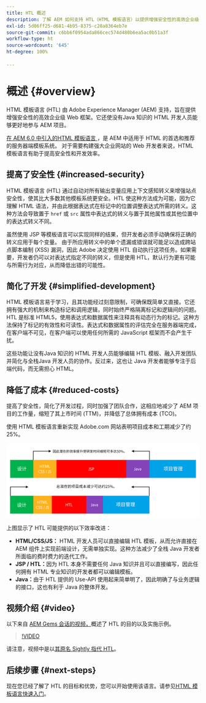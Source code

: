 ```yaml
---
title: HTL 概述
description: 了解 AEM 如何支持 HTL（HTML 模板语言）以提供增强安全性的高效企业级 Web 框架。该框架让没有Java 知识的 HTML 开发人员能够更好地参与 AEM 项目。
exl-id: 5d06ff25-d681-4b95-8375-c28a8364eb7e
source-git-commit: c6bb6f0954ada866cec574d480b6ea5ac0b51a3f
workflow-type: ht
source-wordcount: '645'
ht-degree: 100%

---
```



# 概述 {#overview}

HTML 模板语言 (HTL) 由 Adobe Experience Manager (AEM) 支持，旨在提供增强安全性的高效企业级 Web 框架。它还使没有Java 知识的 HTML 开发人员能够更好地参与 AEM 项目。

[在 AEM 6.0 中引入的HTML 模板语言 ](history.md)，是 AEM 中适用于 HTML 的首选和推荐的服务器端模板系统。 对于需要构建强大企业网站的 Web 开发者来说，HTML 模板语言有助于提高安全性和开发效率。

## 提高了安全性 {#increased-security}

HTML 模板语言 (HTL) 通过自动对所有输出变量应用上下文感知转义来增强站点安全性，使其比大多数其他模板系统更安全。HTL 使这种方法成为可能，因为它理解 HTML 语法，并由此根据表达式在标记中的位置调整表达式所需的转义。这种方法会导致置于 `href` 或 `src` 属性中表达式的转义与置于其他属性或其他位置中的表达式转义不同。

虽然使用 JSP 等模板语言可以实现同样的结果，但开发者必须手动确保将正确的转义应用于每个变量。 由于所应用转义中的单个遗漏或错误就可能足以造成跨站点脚本编制 (XSS) 漏洞，因此 Adobe 决定使用 HTL 自动执行这项任务。如果需要，开发者仍可以对表达式指定不同的转义，但是使用 HTL，默认行为更有可能与所需行为对应，从而降低出错的可能性。

## 简化了开发 {#simplified-development}

HTML 模板语言易于学习，且其功能经过刻意限制，可确保既简单又直接。它还拥有强大的机制来构造标记和调用逻辑，同时始终严格隔离标记和逻辑间的问题。HTL 是标准 HTML5，使用表达式和数据属性来注释具有动态行为的标记。这种方法保持了标记的有效性和可读性。表达式和数据属性的评估完全在服务器端完成，在客户端不可见，在客户端可以使用任何所需的 JavaScript 框架而不会产生干扰。

这些功能让没有Java 知识的 HTML 开发人员能够编辑 HTL 模板、融入开发团队并简化与全栈Java 开发人员的协作。反过来，这也让 Java 开发者能够专注于后端代码，而无需担心 HTML。

## 降低了成本 {#reduced-costs}

提高了安全性，简化了开发过程，同时加强了团队合作，这相应地减少了 AEM 项目的工作量，缩短了其上市时间 (TTM)，并降低了总体拥有成本 (TCO)。

使用 HTML 模板语言重新实现 Adobe.com 网站表明项目成本和工期减少了约 25%。

![效率提高，成本降低](assets/chlimage_1.png)

上图显示了 HTL 可能提供的以下效率改进：

* **HTML/CSS/JS：** HTML 开发人员可以直接编辑 HTL 模板，从而允许直接在 AEM 组件上实现前端设计，无需单独实现。这种方法减少了全栈 Java 开发者所面临的费时费力的迭代工作。
* **JSP / HTL：**&#x200B;因为 HTL 本身不需要任何 Java 知识并且可以直接编写，因此任何拥有 HTML 专业知识的开发者都可以编辑模板。
* **Java：**&#x200B;由于 HTL 提供的 Use-API 使用起来简单明了，因此明确了与业务逻辑的接口，这也有利于 Java 的整体开发。

## 视频介绍 {#video}

以下来自 [AEM Gems 会话的视频，](https://experienceleague.adobe.com/zh-hans/docs/events/experience-manager-gems-recordings/gems2014/aem-introduction-to-htl)概述了 HTL 的目的以及实施示例。

>[!VIDEO](https://video.tv.adobe.com/v/19504/?quality=9)

请注意，视频中是以[其原名 Sightly 指代 HTL](history.md)。

## 后续步骤 {#next-steps}

现在您已经了解了 HTL 的目标和优势，您可以开始使用该语言。请参见[HTML 模板语言快速入门](getting-started.md)。
